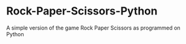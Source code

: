 # Rock-Paper-Scissors-Python
A simple version of the game Rock Paper Scissors as programmed on Python
